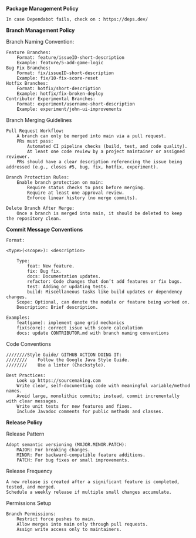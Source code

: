 **Package Management Policy**

    In case Dependabot fails, check on : https://deps.dev/

**Branch Management Policy**

Branch Naming Convention:

    Feature Branches:
        Format: feature/issueID-short-description
        Example: feature/5-add-game-logic
    Bug Fix Branches:
        Format: fix/issueID-short-description
        Example: fix/10-fix-score-reset
    Hotfix Branches:
        Format: hotfix/short-description
        Example: hotfix/fix-broken-deploy
    Contributor Experimental Branches:
        Format: experiment/username-short-description
        Example: experiment/john-ui-improvements

Branch Merging Guidelines

    Pull Request Workflow:
        A branch can only be merged into main via a pull request.
        PRs must pass:
            Automated CI pipeline checks (build, test, and code quality).
            At least one code review by a project maintainer or assigned reviewer.
        PRs should have a clear description referencing the issue being addressed (e.g., closes #5, bug, fix, hotfix, experiment).

    Branch Protection Rules:
        Enable branch protection on main:
            Require status checks to pass before merging.
            Require at least one approval review.
            Enforce linear history (no merge commits).

    Delete Branch After Merge:
        Once a branch is merged into main, it should be deleted to keep the repository clean.

**Commit Message Conventions**

    Format:

    <type>(<scope>): <description>

        Type:
            feat: New feature.
            fix: Bug fix.
            docs: Documentation updates.
            refactor: Code changes that don’t add features or fix bugs.
            test: Adding or updating tests.
            build: Miscellaneous tasks like build updates or dependency changes.
        Scope: Optional, can denote the module or feature being worked on.
        Description: Brief description.

    Examples:
        feat(game): implement game grid mechanics
        fix(score): correct issue with score calculation
        docs: update CONTRIBUTOR.md with branch naming conventions

Code Conventions

    ////////Style Guide/ GITHUB ACTION DOING IT:
    ////////    Follow the Google Java Style Guide.
    ////////    Use a linter (Checkstyle).

    Best Practices:
        Look up https://sourcemaking.com
        Write clear, self-documenting code with meaningful variable/method names.
        Avoid large, monolithic commits; instead, commit incrementally with clear messages.
        Write unit tests for new features and fixes.
        Include Javadoc comments for public methods and classes.

**Release Policy**

Release Pattern

    Adopt semantic versioning (MAJOR.MINOR.PATCH):
        MAJOR: For breaking changes.
        MINOR: For backward-compatible feature additions.
        PATCH: For bug fixes or small improvements.

Release Frequency

    A new release is created after a significant feature is completed, tested, and merged.
    Schedule a weekly release if multiple small changes accumulate.


Permissions Setup

    Branch Permissions:
        Restrict force pushes to main.
        Allow merges into main only through pull requests.
        Assign write access only to maintainers.
